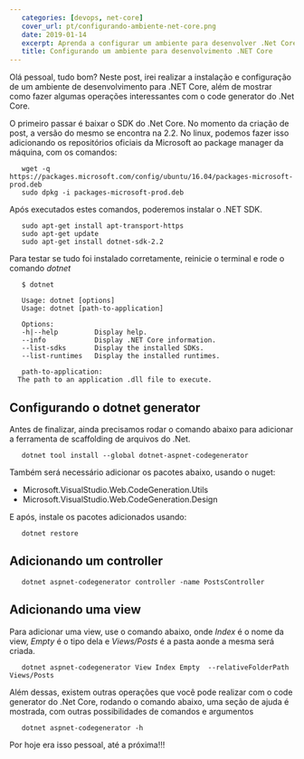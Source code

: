 ```yaml
---
   categories: [devops, net-core]
   cover_url: pt/configurando-ambiente-net-core.png
   date: 2019-01-14
   excerpt: Aprenda a configurar um ambiente para desenvolver .Net Core
   title: Configurando um ambiente para desenvolvimento .NET Core
---
```


Olá pessoal, tudo bom? Neste post, irei realizar a instalação e configuração de um ambiente de desenvolvimento para .NET Core, além de mostrar como fazer algumas operações interessantes com o code generator do .Net Core.

O primeiro passar é baixar o SDK do .Net Core. No momento da criação de post, a versão do mesmo se encontra na 2.2. No linux, podemos fazer isso adicionando os repositórios oficiais da Microsoft ao package manager da máquina, com os comandos:

```shell
   wget -q https://packages.microsoft.com/config/ubuntu/16.04/packages-microsoft-prod.deb
   sudo dpkg -i packages-microsoft-prod.deb
```

Após executados estes comandos, poderemos instalar o .NET SDK.

```shell
   sudo apt-get install apt-transport-https
   sudo apt-get update
   sudo apt-get install dotnet-sdk-2.2
```

Para testar se tudo foi instalado corretamente, reinicie o terminal e rode o comando _dotnet_

```shell
   $ dotnet

   Usage: dotnet [options]
   Usage: dotnet [path-to-application]

   Options:
   -h|--help         Display help.
   --info            Display .NET Core information.
   --list-sdks       Display the installed SDKs.
   --list-runtimes   Display the installed runtimes.

   path-to-application:
  The path to an application .dll file to execute.
```

## Configurando o dotnet generator

Antes de finalizar, ainda precisamos rodar o comando abaixo para adicionar a ferramenta de scaffolding de arquivos do .Net.

```shell
   dotnet tool install --global dotnet-aspnet-codegenerator
```

Também será necessário adicionar os pacotes abaixo, usando o nuget:

- Microsoft.VisualStudio.Web.CodeGeneration.Utils
- Microsoft.VisualStudio.Web.CodeGeneration.Design

E após, instale os pacotes adicionados usando:

```shell
   dotnet restore
```

## Adicionando um controller

```shell
   dotnet aspnet-codegenerator controller -name PostsController
```

## Adicionando uma view

Para adicionar uma view, use o comando abaixo, onde _Index_ é o nome da view, _Empty_ é o tipo dela e _Views/Posts_ é a pasta aonde a mesma será criada.

```shell
   dotnet aspnet-codegenerator View Index Empty  --relativeFolderPath Views/Posts
```

Além dessas, existem outras operações que você pode realizar com o code generator do .Net Core, rodando o comando abaixo, uma seção de ajuda é mostrada, com outras possibilidades de comandos e argumentos

```shell
   dotnet aspnet-codegenerator -h
```

Por hoje era isso pessoal, até a próxima!!!
